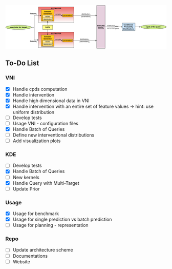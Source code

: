 
![Architecture](architecture.png)

## To-Do List

### VNI
- [x] Handle cpds computation
- [x] Handle intervention
- [x] Handle high dimensional data in VNI
- [x] Handle intervention with an entire set of feature values -> hint: use uniform distribution
- [ ] Develop tests
- [ ] Usage VNI - configuration files
- [X] Handle Batch of Queries
- [ ] Define new interventional distributions
- [ ] Add visualization plots

### KDE
- [ ] Develop tests
- [X] Handle Batch of Queries
- [ ] New kernels
- [X] Handle Query with Multi-Target
- [ ] Update Prior

### Usage
- [X] Usage for benchmark
- [X] Usage for single prediction vs batch prediction
- [ ] Usage for planning - representation

### Repo
- [ ] Update architecture scheme
- [ ] Documentations
- [ ] Website
